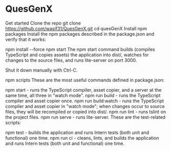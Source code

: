 # QuesGenX

Get started
Clone the repo
git clone https://github.com/wasif31/QuesGenX.git
cd quesGenX
Install npm packages
Install the npm packages described in the package.json and verify that it works:

npm install --force
npm start
The npm start command builds (compiles TypeScript and copies assets) the application into dist/, watches for changes to
the source files, and runs lite-server on port 3000.

Shut it down manually with Ctrl-C.

npm scripts
These are the most useful commands defined in package.json:

npm start - runs the TypeScript compiler, asset copier, and a server at the same time, all three in "watch mode".
npm run build - runs the TypeScript compiler and asset copier once.
npm run build:watch - runs the TypeScript compiler and asset copier in "watch mode"; when changes occur to source files,
they will be recompiled or copied into dist/.
npm run lint - runs tslint on the project files.
npm run serve - runs lite-server.
These are the test-related scripts:

npm test - builds the application and runs Intern tests (both unit and functional) one time.
npm run ci - cleans, lints, and builds the application and runs Intern tests (both unit and functional) one time.